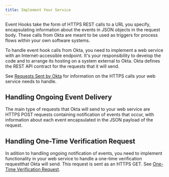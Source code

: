```yaml
---
title: Implement Your Service
---
```


Event Hooks take the form of HTTPS REST calls to a URL you specify, encapsulating information about the events in JSON objects in the request body. These calls from Okta are meant to be used as triggers for process flows within your own software systems.

To handle event hook calls from Okta, you need to implement a web service with an Internet-accessible endpoint. It's your responsibility to develop the code and to arrange its hosting on a system external to Okta. Okta defines the REST API contract for the requests that it will send.

See [Requests Sent by Okta](/docs/concepts/event-hooks/#requests-sent-by-okta) for information on the HTTPS calls your web service needs to handle.

## Handling Ongoing Event Delivery

The main type of requests that Okta will send to your web service are HTTPS POST requests containing notification of events that occur, with information about each event encapsulated in the JSON payload of the request.

## Handling One-Time Verification Request

In adition to handling ongoing notification of events, you need to implement functionality in your web service to handle a one-time verification requestthat Okta will send. This request is sent as an HTTPS GET. See [One-Time Verification Request](/docs/concepts/event-hooks/#one-time-verification-request).

<NextSectionLink/>

